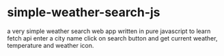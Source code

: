 # simple-weather-search-js
a very simple weather search web app written in pure javascript to learn fetch api
enter a city name click on search button and get current weather, temperature and weather icon. 
